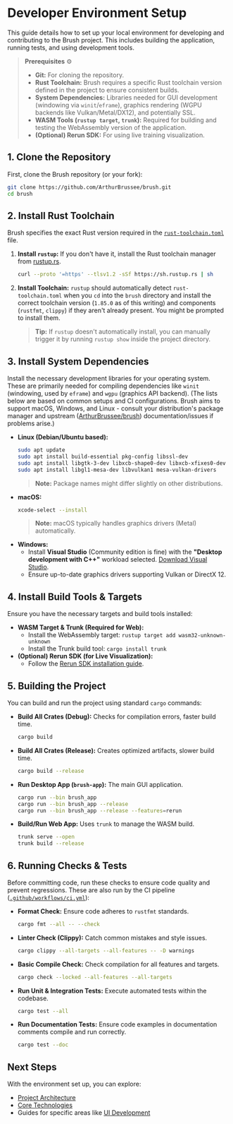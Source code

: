 # Developer Environment Setup

This guide details how to set up your local environment for developing and contributing to the Brush project. This includes building the application, running tests, and using development tools.

> **Prerequisites** ⚙️
>
> *   **Git:** For cloning the repository.
> *   **Rust Toolchain:** Brush requires a specific Rust toolchain version defined in the project to ensure consistent builds.
> *   **System Dependencies:** Libraries needed for GUI development (windowing via `winit`/`eframe`), graphics rendering (WGPU backends like Vulkan/Metal/DX12), and potentially SSL.
> *   **WASM Tools (`rustup target`, `trunk`):** Required for building and testing the WebAssembly version of the application.
> *   **(Optional) Rerun SDK:** For using live training visualization.

## 1. Clone the Repository

First, clone the Brush repository (or your fork):

```bash
git clone https://github.com/ArthurBrussee/brush.git
cd brush
```

## 2. Install Rust Toolchain

Brush specifies the exact Rust version required in the [`rust-toolchain.toml`](../../rust-toolchain.toml) file.

1.  **Install `rustup`:** If you don't have it, install the Rust toolchain manager from [rustup.rs](https://rustup.rs/).
    ```bash
    curl --proto '=https' --tlsv1.2 -sSf https://sh.rustup.rs | sh
    ```
2.  **Install Toolchain:** `rustup` should automatically detect `rust-toolchain.toml` when you `cd` into the `brush` directory and install the correct toolchain version (`1.85.0` as of this writing) and components (`rustfmt`, `clippy`) if they aren't already present. You might be prompted to install them.
    > **Tip:** If `rustup` doesn't automatically install, you can manually trigger it by running `rustup show` inside the project directory.

## 3. Install System Dependencies

Install the necessary development libraries for your operating system. These are primarily needed for compiling dependencies like `winit` (windowing, used by `eframe`) and `wgpu` (graphics API backend). (The lists below are based on common setups and CI configurations. Brush aims to support macOS, Windows, and Linux - consult your distribution's package manager and upstream ([ArthurBrussee/brush](https://github.com/ArthurBrussee/brush)) documentation/issues if problems arise.)

*   **Linux (Debian/Ubuntu based):**
    ```bash
    sudo apt update
    sudo apt install build-essential pkg-config libssl-dev
    sudo apt install libgtk-3-dev libxcb-shape0-dev libxcb-xfixes0-dev libxkbcommon-dev
    sudo apt install libgl1-mesa-dev libvulkan1 mesa-vulkan-drivers
    ```
    > **Note:** Package names might differ slightly on other distributions.
*   **macOS:**
    ```bash
    xcode-select --install
    ```
    > **Note:** macOS typically handles graphics drivers (Metal) automatically.
*   **Windows:**
    *   Install **Visual Studio** (Community edition is fine) with the **"Desktop development with C++"** workload selected. [Download Visual Studio](https://visualstudio.microsoft.com/downloads/).
    *   Ensure up-to-date graphics drivers supporting Vulkan or DirectX 12.

## 4. Install Build Tools & Targets

Ensure you have the necessary targets and build tools installed:

*   **WASM Target & Trunk (Required for Web):**
    *   Install the WebAssembly target: `rustup target add wasm32-unknown-unknown`
    *   Install the Trunk build tool: `cargo install trunk`
*   **(Optional) Rerun SDK (for Live Visualization):**
    *   Follow the [Rerun SDK installation guide](https://www.rerun.io/docs/getting-started/installing-the-sdk).

## 5. Building the Project

You can build and run the project using standard `cargo` commands:

*   **Build All Crates (Debug):** Checks for compilation errors, faster build time.
    ```bash
    cargo build
    ```
*   **Build All Crates (Release):** Creates optimized artifacts, slower build time.
    ```bash
    cargo build --release
    ```
*   **Run Desktop App (`brush-app`):** The main GUI application.
    ```bash
    cargo run --bin brush_app
    cargo run --bin brush_app --release
    cargo run --bin brush_app --release --features=rerun
    ```
*   **Build/Run Web App:** Uses `trunk` to manage the WASM build.
    ```bash
    trunk serve --open
    trunk build --release
    ```

## 6. Running Checks & Tests

Before committing code, run these checks to ensure code quality and prevent regressions. These are also run by the CI pipeline ([`.github/workflows/ci.yml`](../../.github/workflows/ci.yml)):

*   **Format Check:** Ensure code adheres to `rustfmt` standards.
    ```bash
    cargo fmt --all -- --check
    ```
*   **Linter Check (Clippy):** Catch common mistakes and style issues.
    ```bash
    cargo clippy --all-targets --all-features -- -D warnings
    ```
*   **Basic Compile Check:** Check compilation for all features and targets.
    ```bash
    cargo check --locked --all-features --all-targets
    ```
*   **Run Unit & Integration Tests:** Execute automated tests within the codebase.
    ```bash
    cargo test --all
    ```
*   **Run Documentation Tests:** Ensure code examples in documentation comments compile and run correctly.
    ```bash
    cargo test --doc
    ```

## Next Steps

With the environment set up, you can explore:

*   [Project Architecture](./architecture.md)
*   [Core Technologies](./core-technologies.md)
*   Guides for specific areas like [UI Development](./ui.md) 